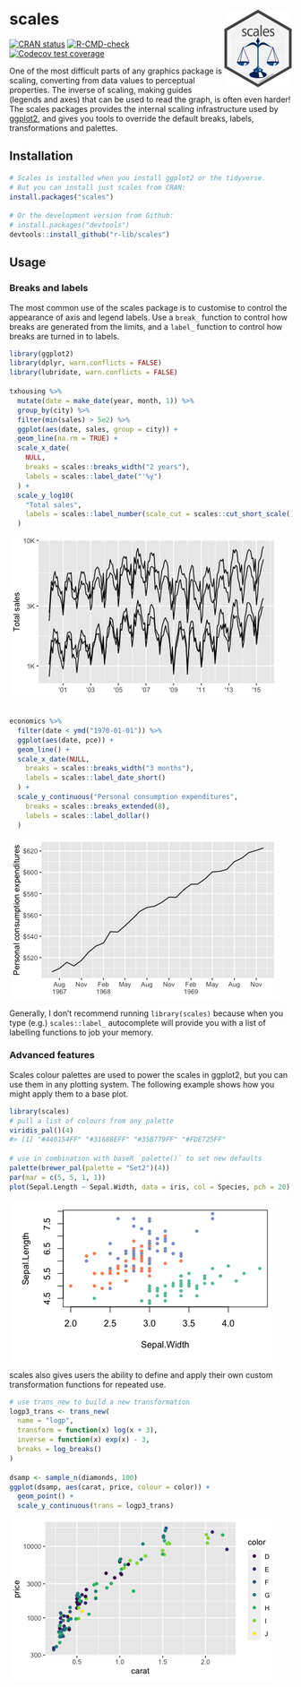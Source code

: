 
<!-- README.md is generated from README.Rmd. Please edit that file -->

# scales <a href='https://scales.r-lib.org'><img src='man/figures/logo.png' align="right" height="139" /></a>

<!-- badges: start -->

[![CRAN
status](https://www.r-pkg.org/badges/version/scales)](https://CRAN.R-project.org/package=scales)
[![R-CMD-check](https://github.com/r-lib/scales/actions/workflows/R-CMD-check.yaml/badge.svg)](https://github.com/r-lib/scales/actions/workflows/R-CMD-check.yaml)
[![Codecov test
coverage](https://codecov.io/gh/r-lib/scales/branch/main/graph/badge.svg)](https://app.codecov.io/gh/r-lib/scales?branch=main)
<!-- badges: end -->

One of the most difficult parts of any graphics package is scaling,
converting from data values to perceptual properties. The inverse of
scaling, making guides (legends and axes) that can be used to read the
graph, is often even harder! The scales packages provides the internal
scaling infrastructure used by
[ggplot2](https://ggplot2.tidyverse.org/), and gives you tools to
override the default breaks, labels, transformations and palettes.

## Installation

``` r
# Scales is installed when you install ggplot2 or the tidyverse.
# But you can install just scales from CRAN:
install.packages("scales")

# Or the development version from Github:
# install.packages("devtools")
devtools::install_github("r-lib/scales")
```

## Usage

### Breaks and labels

The most common use of the scales package is to customise to control the
appearance of axis and legend labels. Use a `break_` function to control
how breaks are generated from the limits, and a `label_` function to
control how breaks are turned in to labels.

``` r
library(ggplot2)
library(dplyr, warn.conflicts = FALSE)
library(lubridate, warn.conflicts = FALSE)

txhousing %>% 
  mutate(date = make_date(year, month, 1)) %>% 
  group_by(city) %>% 
  filter(min(sales) > 5e2) %>% 
  ggplot(aes(date, sales, group = city)) + 
  geom_line(na.rm = TRUE) + 
  scale_x_date(
    NULL,
    breaks = scales::breaks_width("2 years"), 
    labels = scales::label_date("'%y")
  ) + 
  scale_y_log10(
    "Total sales",
    labels = scales::label_number(scale_cut = scales::cut_short_scale())
  )
```

![](man/figures/README-labels-1.png)<!-- -->

``` r

economics %>% 
  filter(date < ymd("1970-01-01")) %>% 
  ggplot(aes(date, pce)) + 
  geom_line() + 
  scale_x_date(NULL,
    breaks = scales::breaks_width("3 months"), 
    labels = scales::label_date_short()
  ) + 
  scale_y_continuous("Personal consumption expenditures",
    breaks = scales::breaks_extended(8),
    labels = scales::label_dollar()  
  )
```

![](man/figures/README-labels-2.png)<!-- -->

Generally, I don’t recommend running `library(scales)` because when you
type (e.g.) `scales::label_` autocomplete will provide you with a list
of labelling functions to job your memory.

### Advanced features

Scales colour palettes are used to power the scales in ggplot2, but you
can use them in any plotting system. The following example shows how you
might apply them to a base plot.

``` r
library(scales)
# pull a list of colours from any palette
viridis_pal()(4)
#> [1] "#440154FF" "#31688EFF" "#35B779FF" "#FDE725FF"

# use in combination with baseR `palette()` to set new defaults
palette(brewer_pal(palette = "Set2")(4))
par(mar = c(5, 5, 1, 1))
plot(Sepal.Length ~ Sepal.Width, data = iris, col = Species, pch = 20)
```

![](man/figures/README-palettes-1.png)<!-- -->

scales also gives users the ability to define and apply their own custom
transformation functions for repeated use.

``` r
# use trans_new to build a new transformation
logp3_trans <- trans_new(
  name = "logp",
  transform = function(x) log(x + 3),
  inverse = function(x) exp(x) - 3,
  breaks = log_breaks()
)

dsamp <- sample_n(diamonds, 100)
ggplot(dsamp, aes(carat, price, colour = color)) +
  geom_point() + 
  scale_y_continuous(trans = logp3_trans)
```

![](man/figures/README-transforms-1.png)<!-- -->
